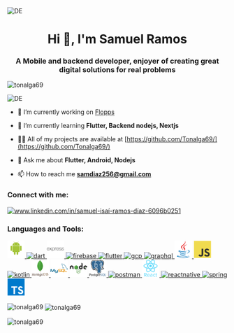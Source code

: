 
 <img src="https://firebasestorage.googleapis.com/v0/b/athenas-307b8.appspot.com/o/apk%2Fdev.jpg?alt=media&token=655f308e-4933-4d50-bda8-f64c99671e8b" alt="DE">


<h1 align="center">Hi 👋, I'm Samuel Ramos</h1>
<h3 align="center">A Mobile and backend developer, enjoyer of creating great digital solutions for real problems</h3>


<p align="left"> <img src="https://komarev.com/ghpvc/?username=tonalga69&label=Profile%20views&color=0e75b6&style=flat" alt="tonalga69" /> </p>

 <img src="https://firebasestorage.googleapis.com/v0/b/athenas-307b8.appspot.com/o/apk%2Fanimation_lnjs3wp5_small.gif?alt=media&token=f10f1955-13b4-4bc4-820a-4b611be63409" alt="DE">


- 🔭 I’m currently working on [Flopps](https://github.com/Tonalga69/Flopps)

- 🌱 I’m currently learning **Flutter, Backend nodejs, Nextjs**

- 👨‍💻 All of my projects are available at [https://github.com/Tonalga69/](https://github.com/Tonalga69/)

- 💬 Ask me about **Flutter, Android, Nodejs**

- 📫 How to reach me **samdiaz256@gmail.com**

<h3 align="left">Connect with me:</h3>
<p align="left">
<a href="https://linkedin.com/in/www.linkedin.com/in/samuel-isaí-ramos-díaz-6096b0251" target="blank"><img align="center" src="https://raw.githubusercontent.com/rahuldkjain/github-profile-readme-generator/master/src/images/icons/Social/linked-in-alt.svg" alt="www.linkedin.com/in/samuel-isaí-ramos-díaz-6096b0251" height="30" width="40" /></a>
</p>

<h3 align="left">Languages and Tools:</h3>
<p align="left"> <a href="https://developer.android.com" target="_blank" rel="noreferrer"> <img src="https://raw.githubusercontent.com/devicons/devicon/master/icons/android/android-original-wordmark.svg" alt="android" width="40" height="40"/> </a> <a href="https://dart.dev" target="_blank" rel="noreferrer"> <img src="https://www.vectorlogo.zone/logos/dartlang/dartlang-icon.svg" alt="dart" width="40" height="40"/> </a> <a href="https://expressjs.com" target="_blank" rel="noreferrer"> <img src="https://raw.githubusercontent.com/devicons/devicon/master/icons/express/express-original-wordmark.svg" alt="express" width="40" height="40"/> </a> <a href="https://firebase.google.com/" target="_blank" rel="noreferrer"> <img src="https://www.vectorlogo.zone/logos/firebase/firebase-icon.svg" alt="firebase" width="40" height="40"/> </a> <a href="https://flutter.dev" target="_blank" rel="noreferrer"> <img src="https://www.vectorlogo.zone/logos/flutterio/flutterio-icon.svg" alt="flutter" width="40" height="40"/> </a> <a href="https://cloud.google.com" target="_blank" rel="noreferrer"> <img src="https://www.vectorlogo.zone/logos/google_cloud/google_cloud-icon.svg" alt="gcp" width="40" height="40"/> </a> <a href="https://graphql.org" target="_blank" rel="noreferrer"> <img src="https://www.vectorlogo.zone/logos/graphql/graphql-icon.svg" alt="graphql" width="40" height="40"/> </a> <a href="https://www.java.com" target="_blank" rel="noreferrer"> <img src="https://raw.githubusercontent.com/devicons/devicon/master/icons/java/java-original.svg" alt="java" width="40" height="40"/> </a> <a href="https://developer.mozilla.org/en-US/docs/Web/JavaScript" target="_blank" rel="noreferrer"> <img src="https://raw.githubusercontent.com/devicons/devicon/master/icons/javascript/javascript-original.svg" alt="javascript" width="40" height="40"/> </a> <a href="https://kotlinlang.org" target="_blank" rel="noreferrer"> <img src="https://www.vectorlogo.zone/logos/kotlinlang/kotlinlang-icon.svg" alt="kotlin" width="40" height="40"/> </a> <a href="https://www.mongodb.com/" target="_blank" rel="noreferrer"> <img src="https://raw.githubusercontent.com/devicons/devicon/master/icons/mongodb/mongodb-original-wordmark.svg" alt="mongodb" width="40" height="40"/> </a> <a href="https://www.mysql.com/" target="_blank" rel="noreferrer"> <img src="https://raw.githubusercontent.com/devicons/devicon/master/icons/mysql/mysql-original-wordmark.svg" alt="mysql" width="40" height="40"/> </a> <a href="https://nodejs.org" target="_blank" rel="noreferrer"> <img src="https://raw.githubusercontent.com/devicons/devicon/master/icons/nodejs/nodejs-original-wordmark.svg" alt="nodejs" width="40" height="40"/> </a> <a href="https://www.postgresql.org" target="_blank" rel="noreferrer"> <img src="https://raw.githubusercontent.com/devicons/devicon/master/icons/postgresql/postgresql-original-wordmark.svg" alt="postgresql" width="40" height="40"/> </a> <a href="https://postman.com" target="_blank" rel="noreferrer"> <img src="https://www.vectorlogo.zone/logos/getpostman/getpostman-icon.svg" alt="postman" width="40" height="40"/> </a> <a href="https://reactjs.org/" target="_blank" rel="noreferrer"> <img src="https://raw.githubusercontent.com/devicons/devicon/master/icons/react/react-original-wordmark.svg" alt="react" width="40" height="40"/> </a> <a href="https://reactnative.dev/" target="_blank" rel="noreferrer"> <img src="https://reactnative.dev/img/header_logo.svg" alt="reactnative" width="40" height="40"/> </a> <a href="https://spring.io/" target="_blank" rel="noreferrer"> <img src="https://www.vectorlogo.zone/logos/springio/springio-icon.svg" alt="spring" width="40" height="40"/> </a> <a href="https://www.typescriptlang.org/" target="_blank" rel="noreferrer"> <img src="https://raw.githubusercontent.com/devicons/devicon/master/icons/typescript/typescript-original.svg" alt="typescript" width="40" height="40"/> </a> </p>

<p><img align="left" src="https://github-readme-stats.vercel.app/api/top-langs?username=tonalga69&show_icons=true&locale=en&layout=compact" alt="tonalga69" /></p>

<p>&nbsp;<img align="center" src="https://github-readme-stats.vercel.app/api?username=tonalga69&show_icons=true&locale=en" alt="tonalga69" /></p>

<p><img align="center" src="https://github-readme-streak-stats.herokuapp.com/?user=tonalga69&" alt="tonalga69" /></p>

